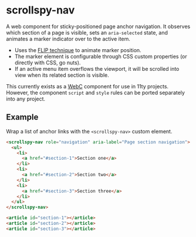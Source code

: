 # scrollspy-nav

A web component for sticky-positioned page anchor navigation. It observes which section of a page is visible, sets an `aria-selected` state, and animates a marker indicator over to the active item.

- Uses the [FLIP technique](https://css-tricks.com/animating-layouts-with-the-flip-technique/) to animate marker position.
- The marker element is configurable through CSS custom properties (or directly with CSS, go nuts).
- If an active menu item overflows the viewport, it will be scrolled into view when its related section is visible.

This currently exists as a [WebC](https://www.11ty.dev/docs/languages/webc/) component for use in 11ty projects. However, the component `script` and `style` rules can be ported separately into any project.

## Example

Wrap a list of anchor links with the `<scrollspy-nav>` custom element.

```html
<scrollspy-nav role="navigation" aria-label="Page section navigation">
  <ul>
    <li>
      <a href="#section-1">Section one</a>
    </li>
    <li>
      <a href="#section-2">Section two</a>
    </li>
    <li>
      <a href="#section-3">Section three</a>
    </li>
  </ul>
</scrollspy-nav>

<article id="section-1"></article>
<article id="section-2"></article>
<article id="section-3"></article>
```
